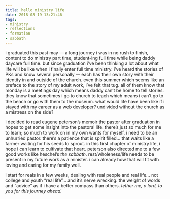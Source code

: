 ```yaml
---
title: hello ministry life
date: 2018-08-19 13:21:46
tags:
- ministry
- reflections
- formation
- sabbath
---
```

i graduated this past may — a long journey i was in no rush to finish, content to do ministry part time, student-ing full time while being daddy daycare full time. but since graduation i’ve been thinking a lot about what life will be like when i finally enter full time ministry. i’ve heard the stories of PKs and know several personally — each has their own story with their identity in and outside of the church. even this summer which seems like an preface to the story of my adult work, i’ve felt that tug. all of them know that monday is a meetings day which means daddy can’t be home to tell stories. they know that sometimes i go to church to teach which means i can’t go to the beach or go with them to the museum. what would life have been like if i stayed with my career as a web developer? undivided without the church as a mistress on the side?

i decided to read eugene peterson’s memoir the pastor after graduation in hopes to get some insight into the pastoral life. there’s just so much for me to learn; so much to work on in my own wants for myself. i need to be an unhurried pastor. there’s a patience that is spirit filled… that waits like a farmer waiting for his seeds to sprout. in this first chapter of ministry life, i hope i can learn to cultivate that heart. peterson also directed me to a few good works like heschel’s _the sabbath_. rest/wholeness/life needs to be present in my future work as a minister. i can already how that will fit with loving and caring for my family well.

i start for reals in a few weeks, dealing with real people and real life… not college and youth “real life”… and it’s nerve wrecking. the weight of words and “advice” as if i have a better compass than others. _tether me, o lord, to you for this journey ahead._
